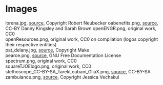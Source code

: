 # Images

lorena.jpg, [source](http://science.sciencemag.org/content/354/6308/142), Copyright Robert Neubecker 
oabenefits.png, [source](http://whyopenresearch.org/), CC-BY Danny Kingsley and Sarah Brown 
openENGR.png, original work, CC0  
openResources.png, original work, CC0 on compilation (logos copyright their respective entities)  
pat_delany.jpg, [source](http://makezine.com/2014/02/10/patdelany/), Copyright Make  
pearce.png, [source](http://www.appropedia.org/File:Sparks1.jpg), GNU Free Documentation License  
spectrum.png, original work, CC0  
squareTJOElogo.png, original work, CC0  
stethoscope_CC-BY-SA_TarekLoubani_GliaX.png, [source](https://twitter.com/trklou/status/831573989097091072), CC-BY-SA  
zambulance.png, [source](https://jessvech.wordpress.com/portfolio/zambulance/), Copyright Jessica Vechakul  
